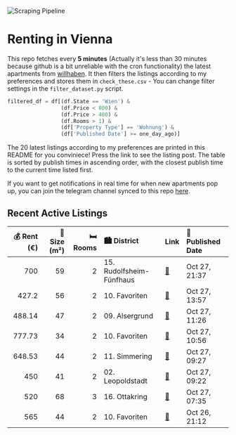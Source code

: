 ![Scraping Pipeline](https://github.com/AthomsG/renting-in-vienna/actions/workflows/run_pipeline.yml/badge.svg)


# Renting in Vienna

This repo fetches every **5 minutes** (Actually it's less than 30 minutes because github is a bit unreliable with the cron functionality) the latest apartments from [willhaben](https://www.willhaben.at/).
It then filters the listings according to my preferences and stores them in `check_these.csv` - You can change filter settings in the `filter_dataset.py` script.

```python
filtered_df = df[(df.State == 'Wien') & 
                 (df.Price < 800) &
                 (df.Price > 400) &
                 (df.Rooms > 1) &
                 (df['Property Type'] == 'Wohnung') &
                 (df['Published Date'] >= one_day_ago)]
```

The 20 latest listings according to my preferences are printed in this README for you conviniece! Press the link to see the listing post.
The table is sorted by publish times in ascending order, with the closest publish time to the current time listed first.

If you want to get notifications in real time for when new apartments pop up, you can join the telegram channel synced to this repo [here](https://t.me/+1HPAYOf5BSsyNTlk).

## Recent Active Listings

|   💰 Rent (€) |   📏 Size (m²) |   🛏️ Rooms | 🏙️ District              | Link                                                                                                                                                                                                       | 📅 Published Date   |
|-------------:|--------------:|-----------:|:-------------------------|:-----------------------------------------------------------------------------------------------------------------------------------------------------------------------------------------------------------|:-------------------|
|       700    |            59 |          2 | 15. Rudolfsheim-Fünfhaus | [🔗](https://www.willhaben.at/iad/immobilien/d/mietwohnungen/wien/wien-1150-rudolfsheim-f%C3%BCnfhaus/gro%C3%9Fz%C3%BCgige-2-zimmer-wohnung-1898689817/)                                                    | Oct 27, 21:37      |
|       427.2  |            56 |          2 | 10. Favoriten            | [🔗](https://www.willhaben.at/iad/immobilien/d/mietwohnungen/wien/wien-1100-favoriten/direkt-bei-u1-station-keplerplatz-%7C-zwei-zimmer-wohnung-zu-mieten-2095985547/)                                      | Oct 27, 13:57      |
|       488.14 |            47 |          2 | 09. Alsergrund           | [🔗](https://www.willhaben.at/iad/immobilien/d/mietwohnungen/wien/wien-1090-alsergrund/ruhige-2-zimmer-gemeindewohnung-%2847-m%C2%B2%29-im-9.-bezirk-mit-direktvergabe-%C3%BCber-wiener-wohnen-1663444084/) | Oct 27, 11:26      |
|       777.73 |            34 |          2 | 10. Favoriten            | [🔗](https://www.willhaben.at/iad/immobilien/d/mietwohnungen/wien/wien-1100-favoriten/moderne-2-zimmer-wohnung-mit-balkon-in-ruhiger-lage-2135469424/)                                                      | Oct 27, 10:56      |
|       648.53 |            44 |          2 | 11. Simmering            | [🔗](https://www.willhaben.at/iad/immobilien/d/mietwohnungen/wien/wien-1110-simmering/besichtigung-28.10.2025-17:00-18:30-wohnung-in-1110-wien---felsgasse-4/8-2120378620/)                                 | Oct 27, 09:27      |
|       450    |            41 |          2 | 02. Leopoldstadt         | [🔗](https://www.willhaben.at/iad/immobilien/d/mietwohnungen/wien/wien-1020-leopoldstadt/direktvergabe-wiener-wohnen-%28vms-07/2025%29-2063731150/)                                                         | Oct 27, 09:22      |
|       520    |            68 |          3 | 16. Ottakring            | [🔗](https://www.willhaben.at/iad/immobilien/d/mietwohnungen/wien/wien-1160-ottakring/weitergabe-gemeindewohnung-1160-wien-2013087141/)                                                                     | Oct 27, 07:35      |
|       565    |            44 |          2 | 10. Favoriten            | [🔗](https://www.willhaben.at/iad/immobilien/d/mietwohnungen/wien/wien-1100-favoriten/%28reserviert%29-neu-renovierte-wohnung-in-favoriten-1100-mit-guter-anbindung-1802125127/)                            | Oct 26, 21:12      |
